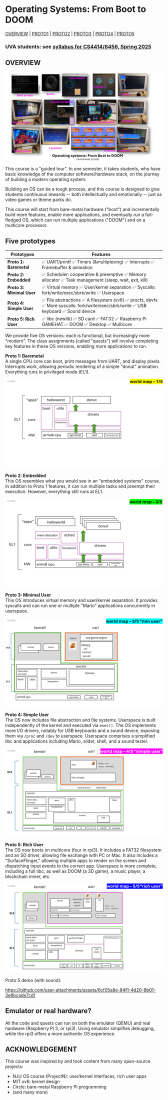 # Operating Systems: From Boot to DOOM

[OVERVIEW](https://github.com/fxlin/cs4414-main) |
[PROTO1](https://github.com/fxlin/uva-os-world1) |
[PROTO2](https://github.com/fxlin/uva-os-world2) |
[PROTO3](https://github.com/fxlin/uva-os-world3) |
[PROTO4](https://github.com/fxlin/uva-os-world4) |
[PROTO5](https://github.com/fxlin/uva-os-world5) 

### UVA students: see [syllabus for CS4414/6456, Spring 2025](syllabus-25sp.md)

## OVERVIEW

![collage](collage-ordered.jpg)

This course is a "guided tour". In one semester, it takes students, who have basic knowledge of the computer software/hardware stack, on the journey of building a modern operating system.

Building an OS can be a tough process, and this course is designed to give students continuous rewards -- both intellectually and emotionally -- just as video games or theme parks do.

This course will start from bare-metal hardware ("boot") and incrementally build more features, enable more applications, and eventually run a full-fledged OS, which can run multiple applications ("DOOM") and on a multicore processor.

## Five prototypes

| Prototypes       | Features                                                                 |
|------------------|--------------------------------------------------------------------------|
| **Proto 1: Baremetal** | ✅ UART/printf ✅ Timers (&multiplexing) ✅ Interrupts ✅ Framebuffer & animation |
| **Proto 2: Embedded**  | ✅ Scheduler: cooperative & preemptive ✅ Memory allocator ✅ Task management (sleep, wait, exit, kill) |
| **Proto 3: Minimal User** | ✅ Virtual memory ✅ User/kernel separation ✅ Syscalls: fork/write/exec/sbrk/write ✅ Userspace |
| **Proto 4: Simple User**  | ✅ File abstractions ✅ A filesystem (xv6) ✅ procfs, devfs ✅ More syscalls: fork/write/exec/sbrk/write ✅ USB keyboard ✅ Sound device |
| **Proto 5: Rich User**    | ✅ libc (newlib) ✅ SD card ✅ FAT32 ✅ Raspberry Pi GAMEHAT ✅ DOOM ✅ Desktop ✅ Multicore |

We provide five OS versions: each is functional, but increasingly more "modern". The class assignments (called "quests") will involve completing key features in these OS versions, enabling more applications to run.

**Proto 1: Baremetal**  
    A single CPU core can boot, print messages from UART, and display pixels. Interrupts work, allowing periodic rendering of a simple "donut" animation. Everything runs in privileged mode (EL1).

<!-- ✅ UART/printf ✅ Timers (&multiplexing) ✅ Interrupts ✅ Framebuffer & animation -->



![alt text](Slide1.PNG)

**Proto 2: Embedded**  
    This OS resembles what you would see in an "embedded systems" course. In addition to Proto 1 features, it can run multiple tasks and preempt their execution. However, everything still runs at EL1.

<!-- ✅ Scheduler: cooperative & preemptive
✅ Memory allocator (simple)
✅ Task management (sleep, wait, exit, kill) -->

![alt text](Slide3.PNG)

**Proto 3: Minimal User**  
    This OS introduces virtual memory and user/kernel separation. It provides syscalls and can run one or multiple "Mario" applications concurrently in userspace.

<!-- ✅ Virtual memory
✅ User/kernel separation
✅ Syscalls: fork/write/exec/sbrk/write
✅ Userspace -->

![alt text](Slide5.PNG)

**Proto 4: Simple User**  
    The OS now includes file abstraction and file systems. Userspace is built independently of the kernel and executed via `exec()`. The OS implements more I/O drivers, 
    notably for USB keyboards and a sound device, exposing them via `/proc` and `/dev` to userspace. Userspace comprises a simplified libc and applications including Mario, slider, shell, and a sound tester.

<!-- ✅ File abstractions
✅ A filesystem (xv6)
✅ procfs, devfs

✅ More syscalls: fork/write/exec/sbrk/write
✅ USB keyboard
✅ Sound device -->

![alt text](Slide7.PNG)

**Proto 5: Rich User**  
    The OS now boots on multicore (four in rpi3). It includes a FAT32 filesystem and an SD driver, allowing file exchange with PC or Mac. It also includes a "SurfaceFlinger," allowing multiple apps to render on the screen and dispatching input events to the correct app. Userspace is more complete, including a full libc, as well as DOOM (a 3D game), a music player, a blockchain miner, etc.
<!-- 
✅ libc (newlib)
✅ SD card
✅ FAT32
✅ Raspberry Pi GAMEHAT

✅ DOOM
✅ Desktop
✅ Multicore -->



![alt text](Slide9.PNG)


Proto 5 demo (with sound):

https://github.com/user-attachments/assets/6cf05a8e-84f1-4d20-8b01-3e8bcade7cd1

## Emulator or real hardware? 
All the code and quests can run on both the emulator (QEMU) and real hardware (Raspberry Pi 3, or rpi3). 
Using emulator simplifies debugging, while the rpi3 offers a more authentic OS experience. 

## ACKNOWLEDGEMENT

This course was inspired by and took content from many open-source projects:

- NJU OS course (ProjectN): user/kernel interfaces, rich user apps
- MIT xv6: kernel design
- Circle: bare-metal Raspberry Pi programming
- (and many more)
